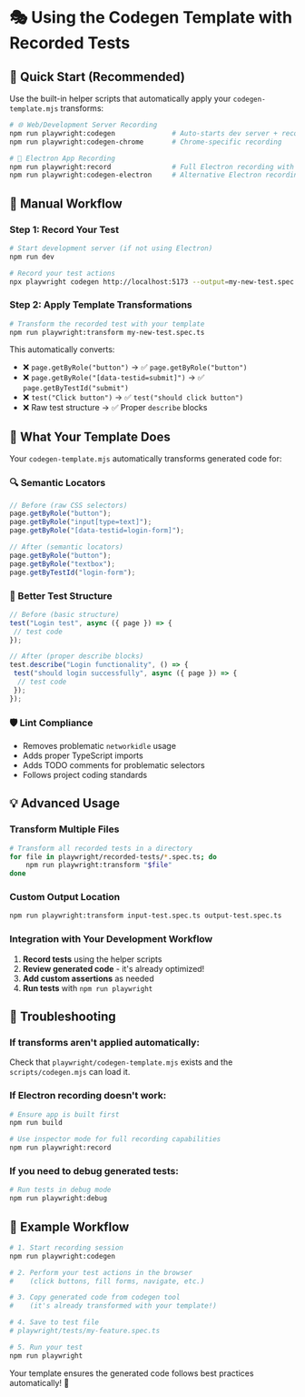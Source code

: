 # 🎭 **Using the Codegen Template with Recorded Tests**

## **🚀 Quick Start (Recommended)**

Use the built-in helper scripts that automatically apply your `codegen-template.mjs` transforms:

```bash
# 🌐 Web/Development Server Recording
npm run playwright:codegen              # Auto-starts dev server + records
npm run playwright:codegen-chrome       # Chrome-specific recording

# 📱 Electron App Recording
npm run playwright:record               # Full Electron recording with inspector
npm run playwright:codegen-electron     # Alternative Electron recording
```

## **🔧 Manual Workflow**

### **Step 1: Record Your Test**

```bash
# Start development server (if not using Electron)
npm run dev

# Record your test actions
npx playwright codegen http://localhost:5173 --output=my-new-test.spec.ts
```

### **Step 2: Apply Template Transformations**

```bash
# Transform the recorded test with your template
npm run playwright:transform my-new-test.spec.ts
```

This automatically converts:

- ❌ `page.getByRole("button")` → ✅ `page.getByRole("button")`
- ❌ `page.getByRole("[data-testid=submit]")` → ✅ `page.getByTestId("submit")`
- ❌ `test("Click button")` → ✅ `test("should click button")`
- ❌ Raw test structure → ✅ Proper `describe` blocks

## **🎯 What Your Template Does**

Your `codegen-template.mjs` automatically transforms generated code for:

### **🔍 Semantic Locators**

```typescript
// Before (raw CSS selectors)
page.getByRole("button");
page.getByRole("input[type=text]");
page.getByRole("[data-testid=login-form]");

// After (semantic locators)
page.getByRole("button");
page.getByRole("textbox");
page.getByTestId("login-form");
```

### **📝 Better Test Structure**

```typescript
// Before (basic structure)
test("Login test", async ({ page }) => {
 // test code
});

// After (proper describe blocks)
test.describe("Login functionality", () => {
 test("should login successfully", async ({ page }) => {
  // test code
 });
});
```

### **🛡️ Lint Compliance**

- Removes problematic `networkidle` usage
- Adds proper TypeScript imports
- Adds TODO comments for problematic selectors
- Follows project coding standards

## **💡 Advanced Usage**

### **Transform Multiple Files**

```bash
# Transform all recorded tests in a directory
for file in playwright/recorded-tests/*.spec.ts; do
    npm run playwright:transform "$file"
done
```

### **Custom Output Location**

```bash
npm run playwright:transform input-test.spec.ts output-test.spec.ts
```

### **Integration with Your Development Workflow**

1. **Record tests** using the helper scripts
2. **Review generated code** - it's already optimized!
3. **Add custom assertions** as needed
4. **Run tests** with `npm run playwright`

## **🚨 Troubleshooting**

### **If transforms aren't applied automatically:**

Check that `playwright/codegen-template.mjs` exists and the `scripts/codegen.mjs` can load it.

### **If Electron recording doesn't work:**

```bash
# Ensure app is built first
npm run build

# Use inspector mode for full recording capabilities
npm run playwright:record
```

### **If you need to debug generated tests:**

```bash
# Run tests in debug mode
npm run playwright:debug
```

## **📖 Example Workflow**

```bash
# 1. Start recording session
npm run playwright:codegen

# 2. Perform your test actions in the browser
#    (click buttons, fill forms, navigate, etc.)

# 3. Copy generated code from codegen tool
#    (it's already transformed with your template!)

# 4. Save to test file
# playwright/tests/my-feature.spec.ts

# 5. Run your test
npm run playwright
```

Your template ensures the generated code follows best practices automatically! 🎉
